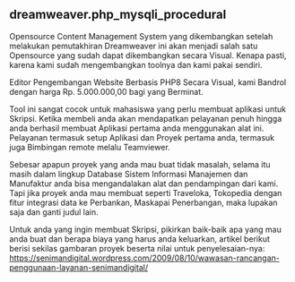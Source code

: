 ## dreamweaver.php_mysqli_procedural
Opensource Content Management System yang dikembangkan setelah melakukan pemutakhiran Dreamweaver ini akan menjadi salah satu Opensource yang sudah dapat dikembangkan secara Visual. Kenapa pasti, karena kami sudah mengembangkan toolnya dan kami pakai sendiri.

Editor Pengembangan Website Berbasis PHP8 Secara Visual, kami Bandrol dengan harga Rp. 5.000.000,00 bagi yang Berminat.

Tool ini sangat cocok untuk mahasiswa yang perlu membuat aplikasi untuk Skripsi. Ketika membeli anda akan mendapatkan pelayanan penuh hingga anda berhasil membuat Aplikasi pertama anda menggunakan alat ini. Pelayanan termasuk setup Aplikasi dan Proyek pertama anda, termasuk juga Bimbingan remote melalu Teamviewer.

Sebesar apapun proyek yang anda mau buat tidak masalah, selama itu masih dalam lingkup Database Sistem Informasi Manajemen dan Manufaktur anda bisa mengandalakan alat dan pendampingan dari kami. Tapi jika proyek anda mau membuat seperti Traveloka, Tokopedia dengan fitur integrasi data ke Perbankan, Maskapai Penerbangan, maka lupakan saja dan ganti judul lain.

Untuk anda yang ingin membuat Skripsi, pikirkan baik-baik apa yang mau anda buat dan berapa biaya yang harus anda keluarkan, artikel berikut berisi sekilas gambaran proyek beserta nilai untuk penyelesaian-nya: https://senimandigital.wordpress.com/2009/08/10/wawasan-rancangan-penggunaan-layanan-senimandigital/
